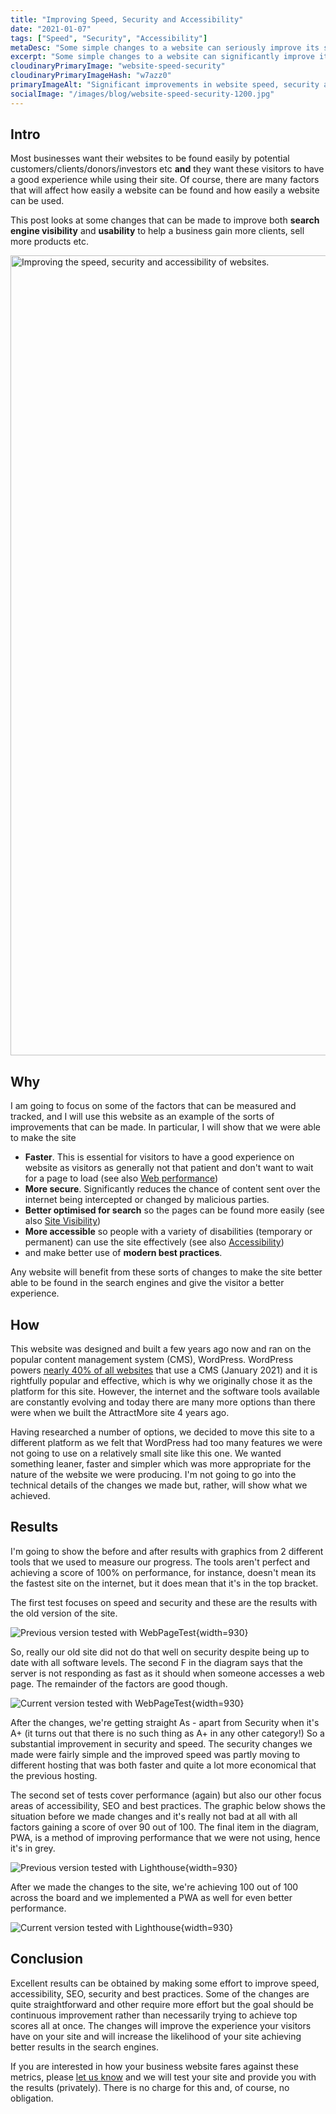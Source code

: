 ```yaml
---
title: "Improving Speed, Security and Accessibility"
date: "2021-01-07"
tags: ["Speed", "Security", "Accessibility"]
metaDesc: "Some simple changes to a website can seriously improve its speed, security and accessibility. This post shows results obtained from making these changes."
excerpt: "Some simple changes to a website can significantly improve its speed, security and accessibility. This post shows results obtained from making these changes."
cloudinaryPrimaryImage: "website-speed-security"
cloudinaryPrimaryImageHash: "w7azz0"
primaryImageAlt: "Significant improvements in website speed, security and accessibility"
socialImage: "/images/blog/website-speed-security-1200.jpg"
---
```

## Intro

Most businesses want their websites to be found easily by potential customers/clients/donors/investors etc **and** they want these visitors to have a good experience while using their site. Of course, there are many factors that will affect how easily a website can be found and how easily a website can be used.

This post looks at some changes that can be made to improve both **search engine visibility** and **usability** to help a business gain more clients, sell more products etc.

<img
  class="hero-image"
  sizes="(max-width: 58em) 96vw, (max-width: 64em) 40em, 50em"
  srcset="https://res.cloudinary.com/attractmore/image/upload/c_scale,f_auto,q_70,w_320/blog/website-speed-security_w7azz0.jpg 320w,
          https://res.cloudinary.com/attractmore/image/upload/c_scale,f_auto,q_70,w_560/blog/website-speed-security_w7azz0.jpg 560w,
          https://res.cloudinary.com/attractmore/image/upload/c_scale,f_auto,q_70,w_640/blog/website-speed-security_w7azz0.jpg 640w,
          https://res.cloudinary.com/attractmore/image/upload/c_scale,f_auto,q_70,w_800/blog/website-speed-security_w7azz0.jpg 800w,
          https://res.cloudinary.com/attractmore/image/upload/c_scale,f_auto,q_70,w_930/blog/website-speed-security_w7azz0.jpg 930w"
  src="https://res.cloudinary.com/attractmore/image/upload/c_scale,f_auto,q_70,w_800/blog/website-speed-security_w7azz0.jpg"
  alt="Improving the speed, security and accessibility of websites."
  width="1920"
  height="1280">

## Why

I am going to focus on some of the factors that can be measured and tracked, and I will use this website as an example of the sorts of improvements that can be made. In particular, I will show that we were able to make the site

- **Faster**. This is essential for visitors to have a good experience on  website as visitors as generally not that patient and don't want to wait for a page to load (see also [Web performance](https://www.attractmore.uk/services/page-speed-optimisation/))
- **More secure**. Significantly reduces the chance of content sent over the internet being intercepted or changed by malicious parties.
- **Better optimised for search** so the pages can be found more easily (see also [Site Visibility](https://www.attractmore.uk/services/search-engine-optimisation/))
- **More accessible** so people with a variety of disabilities (temporary or permanent) can use the site effectively (see also [Accessibility](https://www.attractmore.uk/accessibility/))
- and make better use of **modern best practices**.

Any website will benefit from these sorts of changes to make the site better able to be found in the search engines and give the visitor a better experience.

## How

This website was designed and built a few years ago now and ran on the popular content management system (CMS), WordPress. WordPress powers [nearly 40% of all websites](https://w3techs.com/technologies/overview/content_management) that use a CMS (January 2021) and it is rightfully popular and effective, which is why we originally chose it as the platform for this site. However, the internet and the software tools available are constantly evolving and today there are many more options than there were when we built the AttractMore site 4 years ago.

Having researched a number of options, we decided to move this site to a different platform as we felt that WordPress had too many features we were not going to use on a relatively small site like this one. We wanted something leaner, faster and simpler which was more appropriate for the nature of the website we were producing. I'm not going to go into the technical details of the changes we made but, rather, will show what we achieved.

## Results

I'm going to show the before and after results with graphics from 2 different tools that we used to measure our progress. The tools aren't perfect and achieving a score of 100% on performance, for instance, doesn't mean its the fastest site on the internet, but it does mean that it's in the top bracket.

The first test focuses on speed and security and these are the results with the old version of the site.

![Previous version tested with WebPageTest](/optim/blog/webpagetest-am8-previous.jpg){width=930}

So, really our old site did not do that well on security despite being up to date with all software levels. The second F in the diagram says that the server is not responding as fast as it should when someone accesses a web page. The remainder of the factors are good though.

![Current version tested with WebPageTest](/optim/blog/webpagetest-am8-current.jpg){width=930}

After the changes, we're getting straight As - apart from Security when it's A+ (it turns out that there is no such thing as A+ in any other category!) So a substantial improvement in security and speed. The security changes we made were fairly simple and the improved speed was partly moving to different hosting that was both faster and quite a lot more economical that the previous hosting.

The second set of tests cover performance (again) but also our other focus areas of accessibility, SEO and best practices. The graphic below shows the situation before we made changes and it's really not bad at all with all factors gaining a score of over 90 out of 100. The final item in the diagram, PWA, is a method of improving performance that we were not using, hence it's in grey.

![Previous version tested with Lighthouse](/optim/blog/lighthouse-am8-previous.jpg){width=930}

After we made the changes to the site, we're achieving 100 out of 100 across the board and we implemented a PWA as well for even better performance.

![Current version tested with Lighthouse](/optim/blog/lighthouse-am8-current.jpg){width=930}

## Conclusion

Excellent results can be obtained by making some effort to improve speed, accessibility, SEO, security and best practices. Some of the changes are quite straightforward and other require more effort but the goal should be continuous improvement rather than necessarily trying to achieve top scores all at once. The changes will improve the experience your visitors have on your site and will increase the likelihood of your site achieving better results in the search engines.

If you are interested in how your business website fares against these metrics, please [let us know](/contact/) and we will test your site and provide you with the results (privately). There is no charge for this and, of course, no obligation.
